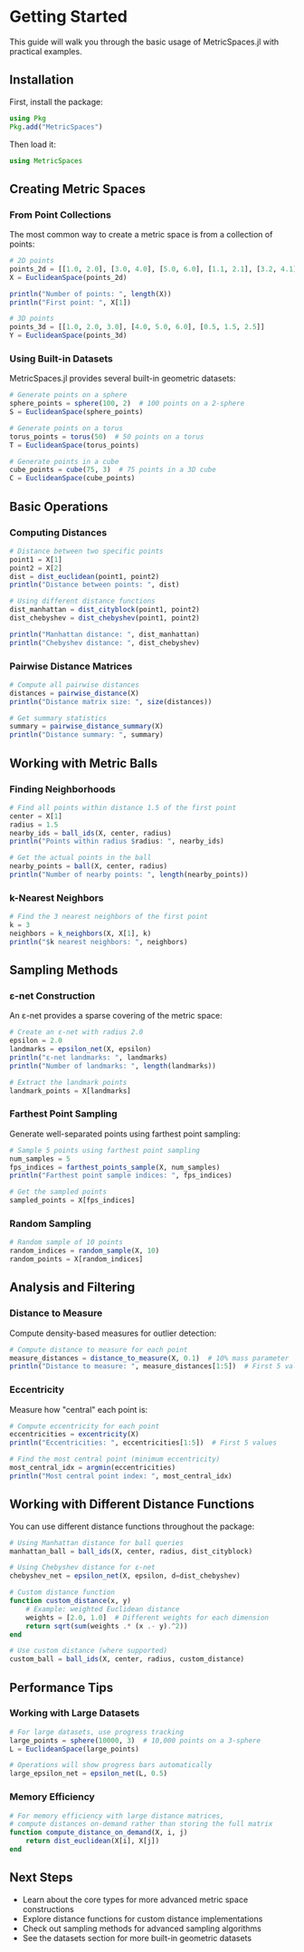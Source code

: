 # Getting Started

This guide will walk you through the basic usage of MetricSpaces.jl with practical examples.

## Installation

First, install the package:

```julia
using Pkg
Pkg.add("MetricSpaces")
```

Then load it:

```julia
using MetricSpaces
```

## Creating Metric Spaces

### From Point Collections

The most common way to create a metric space is from a collection of points:

```julia
# 2D points
points_2d = [[1.0, 2.0], [3.0, 4.0], [5.0, 6.0], [1.1, 2.1], [3.2, 4.1]]
X = EuclideanSpace(points_2d)

println("Number of points: ", length(X))
println("First point: ", X[1])
```

```julia
# 3D points
points_3d = [[1.0, 2.0, 3.0], [4.0, 5.0, 6.0], [0.5, 1.5, 2.5]]
Y = EuclideanSpace(points_3d)
```

### Using Built-in Datasets

MetricSpaces.jl provides several built-in geometric datasets:

```julia
# Generate points on a sphere
sphere_points = sphere(100, 2)  # 100 points on a 2-sphere
S = EuclideanSpace(sphere_points)

# Generate points on a torus
torus_points = torus(50)  # 50 points on a torus
T = EuclideanSpace(torus_points)

# Generate points in a cube
cube_points = cube(75, 3)  # 75 points in a 3D cube
C = EuclideanSpace(cube_points)
```

## Basic Operations

### Computing Distances

```julia
# Distance between two specific points
point1 = X[1]
point2 = X[2]
dist = dist_euclidean(point1, point2)
println("Distance between points: ", dist)

# Using different distance functions
dist_manhattan = dist_cityblock(point1, point2)
dist_chebyshev = dist_chebyshev(point1, point2)

println("Manhattan distance: ", dist_manhattan)
println("Chebyshev distance: ", dist_chebyshev)
```

### Pairwise Distance Matrices

```julia
# Compute all pairwise distances
distances = pairwise_distance(X)
println("Distance matrix size: ", size(distances))

# Get summary statistics
summary = pairwise_distance_summary(X)
println("Distance summary: ", summary)
```

## Working with Metric Balls

### Finding Neighborhoods

```julia
# Find all points within distance 1.5 of the first point
center = X[1]
radius = 1.5
nearby_ids = ball_ids(X, center, radius)
println("Points within radius $radius: ", nearby_ids)

# Get the actual points in the ball
nearby_points = ball(X, center, radius)
println("Number of nearby points: ", length(nearby_points))
```

### k-Nearest Neighbors

```julia
# Find the 3 nearest neighbors of the first point
k = 3
neighbors = k_neighbors(X, X[1], k)
println("$k nearest neighbors: ", neighbors)
```

## Sampling Methods

### ε-net Construction

An ε-net provides a sparse covering of the metric space:

```julia
# Create an ε-net with radius 2.0
epsilon = 2.0
landmarks = epsilon_net(X, epsilon)
println("ε-net landmarks: ", landmarks)
println("Number of landmarks: ", length(landmarks))

# Extract the landmark points
landmark_points = X[landmarks]
```

### Farthest Point Sampling

Generate well-separated points using farthest point sampling:

```julia
# Sample 5 points using farthest point sampling
num_samples = 5
fps_indices = farthest_points_sample(X, num_samples)
println("Farthest point sample indices: ", fps_indices)

# Get the sampled points
sampled_points = X[fps_indices]
```

### Random Sampling

```julia
# Random sample of 10 points
random_indices = random_sample(X, 10)
random_points = X[random_indices]
```

## Analysis and Filtering

### Distance to Measure

Compute density-based measures for outlier detection:

```julia
# Compute distance to measure for each point
measure_distances = distance_to_measure(X, 0.1)  # 10% mass parameter
println("Distance to measure: ", measure_distances[1:5])  # First 5 values
```

### Eccentricity

Measure how "central" each point is:

```julia
# Compute eccentricity for each point
eccentricities = excentricity(X)
println("Eccentricities: ", eccentricities[1:5])  # First 5 values

# Find the most central point (minimum eccentricity)
most_central_idx = argmin(eccentricities)
println("Most central point index: ", most_central_idx)
```

## Working with Different Distance Functions

You can use different distance functions throughout the package:

```julia
# Using Manhattan distance for ball queries
manhattan_ball = ball_ids(X, center, radius, dist_cityblock)

# Using Chebyshev distance for ε-net
chebyshev_net = epsilon_net(X, epsilon, d=dist_chebyshev)

# Custom distance function
function custom_distance(x, y)
    # Example: weighted Euclidean distance
    weights = [2.0, 1.0]  # Different weights for each dimension
    return sqrt(sum(weights .* (x .- y).^2))
end

# Use custom distance (where supported)
custom_ball = ball_ids(X, center, radius, custom_distance)
```

## Performance Tips

### Working with Large Datasets

```julia
# For large datasets, use progress tracking
large_points = sphere(10000, 3)  # 10,000 points on a 3-sphere
L = EuclideanSpace(large_points)

# Operations will show progress bars automatically
large_epsilon_net = epsilon_net(L, 0.5)
```

### Memory Efficiency

```julia
# For memory efficiency with large distance matrices,
# compute distances on-demand rather than storing the full matrix
function compute_distance_on_demand(X, i, j)
    return dist_euclidean(X[i], X[j])
end
```

## Next Steps

- Learn about the core types for more advanced metric space constructions
- Explore distance functions for custom distance implementations
- Check out sampling methods for advanced sampling algorithms
- See the datasets section for more built-in geometric datasets
